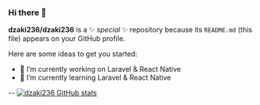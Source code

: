 ### Hi there 👋


**dzaki236/dzaki236** is a ✨ _special_ ✨ repository because its `README.md` (this file) appears on your GitHub profile.

Here are some ideas to get you started:

- 🔭 I’m currently working on Laravel & React Native
- 🌱 I’m currently learning Laravel & React Native


--
[![dzaki236 GitHub stats](https://github-readme-stats.vercel.app/api?username=dzaki236)](https://github.com/dzaki236/github-readme-stats)
